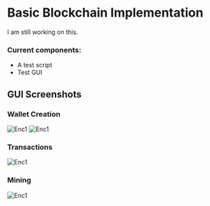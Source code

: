 # Basic Blockchain Implementation 

I am still working on this. 

### Current components: 
- A test script
- Test GUI 

## GUI Screenshots 

### Wallet Creation
![Enc1](https://github.com/trantorberk/basicblockchain/blob/main/src/gui-shots/shot1.png)
![Enc1](https://github.com/trantorberk/basicblockchain/blob/main/src/gui-shots/shot2.png) 

### Transactions
![Enc1](https://github.com/trantorberk/basicblockchain/blob/main/src/gui-shots/shot3.png) 

### Mining
![Enc1](https://github.com/trantorberk/basicblockchain/blob/main/src/gui-shots/shot4.png)
